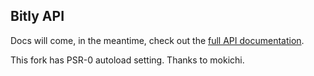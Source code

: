 ## Bitly API

Docs will come, in the meantime, check out the [full API
documentation](http://dev.bitly.com).

This fork has PSR-0 autoload setting. 
Thanks to mokichi.
